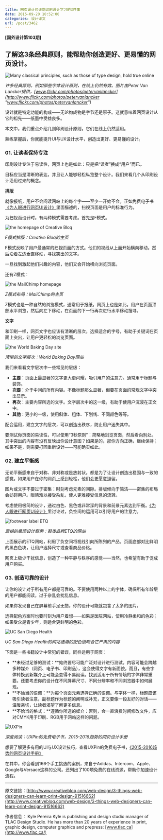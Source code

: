 ```yaml
---
title: 网页设计师该向印刷设计学习的3件事
date: 2015-09-20 10:52:00
categories: 设计译文
url: /post/3462
---
```


**[国外设计第103期]**

## 了解这3条经典原则，能帮助你创造更好、更易懂的网页设计。

![Many classical principles, such as those of type design, hold true online](http://media.creativebloq.futurecdn.net/sites/creativebloq.com/files/images/2015/09/08/PrintDesignPrinciplesBetterUX_Intro.jpg)

*许多经典原则，例如那些字体设计原则，在线上仍然有效。图片由Peter Van Lancker提供，[www.flickr.com/photos/petervanlancker](http://www.flickr.com/photos/petervanlancker "www.flickr.com/photos/petervanlancker")*

设计就是特定功能的构成——无论构成物是字节还是原子。这就意味着网页设计从它的祖先——纸墨中受益良多。

本文中，我们重点介绍几则印刷设计原则，它们在线上仍然适用。

熟练掌握后，你就能提升UI与UX设计水平，创造出更好、更易懂的设计。

### 01. 让读者保持专注

印刷设计专注于易读性，网页上也是如此：只是把“读者”换成“用户”而已。

目标应当是清晰的表达，并且让人能够轻松纵览整个设计。我们来看几个从印刷设计沿用过来的概念。

**排版**

就像报纸，用户不会阅读网站上的每个字——至少一开始不会。正如免费电子书[《为人眼进行网页UI设计》](http://www.uxpin.com/visual-web-ui-design-content-typography.html)里面描述的，扫视页面是用户的标准行为。

为扫视而设计时，有两种模式需要考虑。首先是F模式。

![the homepage of Creative Bloq](http://media.creativebloq.futurecdn.net/sites/creativebloq.com/files/images/2015/09/08/PrintDesignPrinciplesBetterUX_F-Pattern.jpg)

*F模式排版：Creative Bloq的主页*

F模式反映了用户最通常的扫视页面的方式。他们的视线从上面开始横向移动，然后沿着左边垂直移动，寻找突出的文字。

一旦找到激起他们兴趣的内容，他们又会开始横向浏览页面。

还有Z模式：

![the MailChimp homepage](http://media.creativebloq.futurecdn.net/sites/creativebloq.com/files/images/2015/09/08/PrintDesignPrinciplesBetterUX_Z-Pattern.jpg)

*Z模式布局：MailChimp的主页*

Z模式也是一种自然的浏览模式，通常用于报纸，网页上也是如此。用户在页面顶部水平浏览，然后向左下移动，在页面的下一行再次进行水平移动搜寻。

**文字**

和印刷一样，网页文字也应该有清晰的层次。选择适合的字号，有助于关键词在页面上突出，让用户更轻松的浏览页面。

![the World Baking Day site](http://media.creativebloq.futurecdn.net/sites/creativebloq.com/files/images/2015/09/08/PrintDesignPrinciplesBetterUX_Typography.jpg)

*清晰的文字层次：World Baking Day网站*

我们来看看文字层次中一些常见的层级：

* **主要**：页面上最显著的文字更大更闪耀，吸引用户的注意力。通常用于标题与装饰。
* **次要**：介于中间的所有内容。不像标题那么显著，但要在页面的常规文字中突出显示。
* **再次**：主要内容所选的文字。文字层次中的这一级，有助于使用户沉浸在正文中。
* **其他**：更小的一级，使用斜体、粗体、下划线、不同颜色等等。

配合运用，建立文字的层次，可以创造出秩序，防止用户迷失其中。

要测试你页面的易读性，可以使用“3秒原则”：简略地浏览页面，然后看向别处。其中突出的内容有没有反映出你设计意图？如果是的，那你方向正确，继续保持；如果不是，则需要打回重新设计——可能确实如此。

### 02. 建立平衡感

无论平衡感来自于对称、非对称或是放射状，都是为了让设计创造出稳固与一致的感觉。如果用户在你的网页上感到轻松，他们会更愿意逗留。

图片或文字不要过于密集：时刻考虑元素的间隙。排版倾向于简洁——密集的布局会妨碍用户。眼睛难以接受杂乱，使人更难接受信息的流转。

考虑使用极简的设计，通过白色、黑色或非常深的背景和前景元素达到平衡。[《为人眼进行网页UI设计》](http://www.uxpin.com/visual-web-ui-design-content-typography.html)里讨论过，负空间的运用可以引导用户的注意力。

![footwear label ETQ](http://media.creativebloq.futurecdn.net/sites/creativebloq.com/files/images/2015/09/08/PrintDesignPrinciplesBetterUX_Balance.jpg)

*震撼的极简设计案例：鞋类品牌ETQ的网站*

上面展示的ETQ网站，利用了负空间将视线引向所陈列的产品。页面底部对比鲜明的黑白色块，让用户选择尺寸或查看商品价格。

网页上极少干扰信息，创造了一种平静与秩序的感觉——当然，也希望有助于促成用户购买。

### 03. 创造可靠的设计

让你的设计对于所有用户都是可靠的。不要使用两种以上的字体，确保所有年龄层的用户都能阅读。过于杂乱会扰乱信息。

如果你发现自己在屏幕前手足无措，你的设计可能就包含了太多的图片。

选择配色方案时也要时刻为用户着想——如果是医院网站，使用冷静柔和的色彩；如果受众是青少年，则适合更鲜明的色彩。

![UC San Diego Health](http://media.creativebloq.futurecdn.net/sites/creativebloq.com/files/images/2015/09/08/PrintDesignPrinciplesBetterUX_SafeDesign.jpg)

*UC San Diego Health的网站选用的配色很吻合它严肃的内容*

下面是一些书籍设计中常犯的错误，同样适用于网页：

* **未经过足够的测试：**始终要尽可能广泛对设计进行测试。内容可能会跨越多种媒介（网页、电子书、印刷品），这会使得文字有新面貌。而且，有些字体转换到新媒介上可能会变得不易阅读。找到适用于所有情境的字体非常重要。还要考虑你的设计在不同屏幕尺寸、不同分辨率和不同浏览器中如何展现。
* **不恰当的语调：**为每个页面元素选择正确的语调。与字体一样，标题应该吸引读者注意，副标题作为标题的阐明或补充，正文要像一段友好的对话——温暖亲切，让读者渴望了解更多信息。
* **不恰当的格式：**遵循你所选的媒介：否则，会一直浪费时间修改文件，应对CMYK用于印刷、RGB用于网站这样的问题。

![UXPin](http://media.creativebloq.futurecdn.net/sites/creativebloq.com/files/images/2015/09/08/PrintDesignPrinciplesBetterUX_UXPinBook.jpg)

*深度阅读：UXPin的免费电子书，2015-2016趋势的网页设计手册*

想要了解更多有用的UI与UX设计技巧，查看UXPin的免费电子书，[《2015-2016趋势的网页设计手册》](http://www.uxpin.com/web-ui-design-trends-2015-2016.html)

在其中，你会看到166个手工挑选的案例，来自于Adidas、Intercom、Apple、Google与Versace这样的公司。还列出了100项免费的在线资源，帮助你加速设计流程。

---

原文链接：[http://www.creativebloq.com/web-design/3-things-web-designers-can-learn-print-design-91516662](http://www.creativebloq.com/web-design/3-things-web-designers-can-learn-print-design-91516662)

作者信息：
Kyle Pereira
Kyle is publishing and design studio manager of TLAC Design Studio. He has more than 20 years of experience in print, graphic design, computer graphics and prepress: [www.tlac.ca](http://www.tlac.ca/)